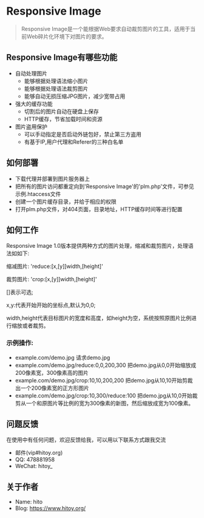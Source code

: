 # Responsive Image

>Responsive Image是一个能根据Web要求自动裁剪图片的工具，适用于当前Web碎片化环境下对图片的要求。

## Responsive Image有哪些功能
* 自动处理图片
    * 能够根据处理语法缩小图片
    * 能够根据处理语法裁剪图片
    * 能够自动无损压缩JPG图片，减少宽带占用
* 强大的缓存功能
    * 切割后的图片自动在硬盘上保存
    * HTTP缓存，节省加载时间和资源
* 图片盗用保护
    * 可以手动指定是否启动外链包好，禁止第三方盗用
    * 有基于IP,用户代理和Referer的三种白名单

## 如何部署
* 下载代理并部署到图片服务器上
* 把所有的图片访问都重定向到'Responsive Image'的'plm.php'文件，可参见示例.htaccess文件
* 创建一个图片缓存目录，并给于相应的权限
* 打开plm.php文件，对404页面，目录地址，HTTP缓存时间等进行配置

## 如何工作
Responsive Image 1.0版本提供两种方式的图片处理，缩减和裁剪图片，处理语法如如下:

缩减图片: 'reduce:[x,[y]]width,[height]'

裁剪图片: 'crop:[x,[y]]width,[height]'

[]表示可选;

x,y:代表开始开始的坐标点,默认为0,0;

width,height代表目标图片的宽度和高度，如height为空，系统按照原图片比例进行缩放或者裁剪。

### 示例操作:
* example.com/demo.jpg    请求demo.jpg
* example.com/demo.jpg/reduce:0,0,200,300  把demo.jpg从0,0开始缩放成200像素宽，300像素高的图片
* example.com/demo.jpg/crop:10,10,200,200  把demo.jpg从10,10开始剪裁出一个200像素宽的正方形图片
* example.com/demo.jpg/crop:10,300/reduce:100 把demo.jpg从10,0开始裁剪从一个和原图片等比例的宽为300像素的新图，然后缩放成宽为100像素。

## 问题反馈
在使用中有任何问题，欢迎反馈给我，可以用以下联系方式跟我交流

* 邮件(vip#hitoy.org)
* QQ: 478881958
* WeChat: hitoy\_

## 关于作者
* Name: hito
* Blog: https://www.hitoy.org/

